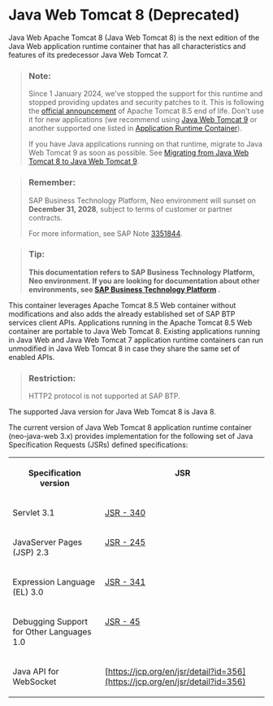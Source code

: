 <!-- loiofd6b72f17a11478e87fefe3f6ad2e30d -->

# Java Web Tomcat 8 \(Deprecated\)

Java Web Apache Tomcat 8 \(Java Web Tomcat 8\) is the next edition of the Java Web application runtime container that has all characteristics and features of its predecessor Java Web Tomcat 7.

> ### Note:  
> Since 1 January 2024, we've stopped the support for this runtime and stopped providing updates and security patches to it. This is following the [official announcement](https://tomcat.apache.org/tomcat-85-eol.html) of Apache Tomcat 8.5 end of life. Don't use it for new applications \(we recommend using [Java Web Tomcat 9](java-web-tomcat-9-41b1ee9.md) or another supported one listed in [Application Runtime Container](application-runtime-container-7613bd2.md)\).
> 
> If you have Java applications running on that runtime, migrate to Java Web Tomcat 9 as soon as possible. See [Migrating from Java Web Tomcat 8 to Java Web Tomcat 9](migrating-from-java-web-tomcat-8-to-java-web-tomcat-9-1c3c8d4.md).

> ### Remember:  
> SAP Business Technology Platform, Neo environment will sunset on **December 31, 2028**, subject to terms of customer or partner contracts.
> 
> For more information, see SAP Note [3351844](https://me.sap.com/notes/3351844).

> ### Tip:  
> **This documentation refers to SAP Business Technology Platform, Neo environment. If you are looking for documentation about other environments, see [SAP Business Technology Platform](https://help.sap.com/docs/btp/sap-business-technology-platform/sap-business-technology-platform?version=Cloud) .**

This container leverages Apache Tomcat 8.5 Web container without modifications and also adds the already established set of SAP BTP services client APIs. Applications running in the Apache Tomcat 8.5 Web container are portable to Java Web Tomcat 8. Existing applications running in Java Web and Java Web Tomcat 7 application runtime containers can run unmodified in Java Web Tomcat 8 in case they share the same set of enabled APIs.

> ### Restriction:  
> HTTP2 protocol is not supported at SAP BTP.

The supported Java version for Java Web Tomcat 8 is Java 8.

The current version of Java Web Tomcat 8 application runtime container \(neo-java-web 3.x\) provides implementation for the following set of Java Specification Requests \(JSRs\) defined specifications:


<table>
<tr>
<th valign="top">

Specification version

</th>
<th valign="top">

JSR

</th>
</tr>
<tr>
<td valign="top">

Servlet 3.1

</td>
<td valign="top">

[JSR - 340](https://jcp.org/aboutJava/communityprocess/final/jsr340/index.html)

</td>
</tr>
<tr>
<td valign="top">

JavaServer Pages \(JSP\) 2.3

</td>
<td valign="top">

[JSR - 245](https://jcp.org/aboutJava/communityprocess/mrel/jsr245/index2.html) 

</td>
</tr>
<tr>
<td valign="top">

Expression Language \(EL\) 3.0

</td>
<td valign="top">

[JSR - 341](https://jcp.org/aboutJava/communityprocess/final/jsr341/index.html) 

</td>
</tr>
<tr>
<td valign="top">

Debugging Support for Other Languages 1.0

</td>
<td valign="top">

[JSR - 45](https://jcp.org/en/jsr/detail?id=45) 

</td>
</tr>
<tr>
<td valign="top">

Java API for WebSocket

</td>
<td valign="top">

[https://jcp.org/en/jsr/detail?id=356](https://jcp.org/en/jsr/detail?id=356) 

</td>
</tr>
</table>


